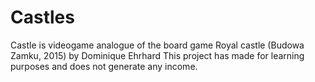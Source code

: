 # Castles
Castle is videogame analogue of the board game Royal castle (Budowa Zamku, 2015) by Dominique Ehrhard
This project has made for learning purposes and does not generate any income. 
